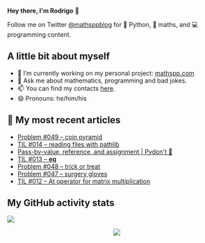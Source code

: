 **Hey there, I'm Rodrigo** 👋

Follow me on Twitter [@mathsppblog][twitter] for 🐍 Python, 🧠 maths, and 💻 programming content.


## A little bit about myself

- 🔭 I’m currently working on my personal project: [mathspp.com](https://mathspp.com)
- 💬 Ask me about mathematics, programming and bad jokes.
- 📫 You can find my contacts [here](https://mathspp.com/about#contacts).
- 😄 Pronouns: he/him/his


## 📖 My most recent articles

<!-- BLOG-POST-LIST:START -->
- [Problem #049 – coin pyramid](https://mathspp.com/blog/problems/coin-pyramid)
- [TIL #014 – reading files with pathlib](https://mathspp.com/blog/til/014)
- [Pass-by-value, reference, and assignment | Pydon&#39;t 🐍](https://mathspp.com/blog/pydonts/pass-by-value-reference-and-assignment)
- [TIL #013 – __eq__](https://mathspp.com/blog/til/013)
- [Problem #048 – trick or treat](https://mathspp.com/blog/problems/trick-or-treat)
- [Problem #047 – surgery gloves](https://mathspp.com/blog/problems/surgery-gloves)
- [TIL #012 – At operator for matrix multiplication](https://mathspp.com/blog/til/012)
<!-- BLOG-POST-LIST:END -->


##  My GitHub activity stats

![](https://github-readme-stats.vercel.app/api?username=RojerGS&hide=stars&count_private=true&show_icons=true)

<p align='center'><img src='https://visitor-badge.laobi.icu/badge?page_id=RojerGS'></p>

[twitter]: https://twitter.com/mathsppblog
